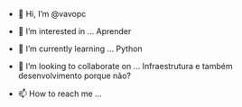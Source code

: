 - 👋 Hi, I’m @vavopc
- 👀 I’m interested in ... Aprender
- 🌱 I’m currently learning ... Python
- 💞️ I’m looking to collaborate on ... Infraestrutura  e também  desenvolvimento porque não?

- 📫 How to reach me ...

<!---
vavopc/vavopc is a ✨ special ✨ repository because its `README.md` (this file) appears on your GitHub profile.
You can click the Preview link to take a look at your changes.
--->
